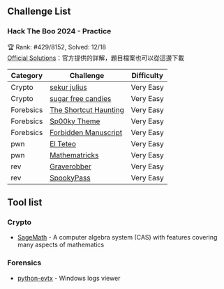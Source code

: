 
## Challenge List

### Hack The Boo 2024 - Practice 

🏆 Rank: #429/8152, Solved: 12/18  
[Official Solutions](https://github.com/hackthebox/hacktheboo-2024)：官方提供的詳解，題目檔案也可以從這邊下載

|Category|Challenge|Difficulty|
|-|-|-|
|Crypto|[sekur julius](/hackthebox/Hack%20The%20Boo%202024%20-%20Practice/crypto/sekur%20julius.md)|Very Easy|
|Crypto|[sugar free candies](/hackthebox/Hack%20The%20Boo%202024%20-%20Practice/crypto/sugar%20free%20candies.md)|Very Easy|
|Forebsics|[The Shortcut Haunting](/hackthebox/Hack%20The%20Boo%202024%20-%20Practice/forensics/The%20Shortcut%20Haunting.md)|Very Easy|
|Forebsics|[Sp00ky Theme](/hackthebox/Hack%20The%20Boo%202024%20-%20Practice/forensics/Sp00ky%20Theme.md)|Very Easy|
|Forebsics|[Forbidden Manuscript](/hackthebox/Hack%20The%20Boo%202024%20-%20Practice/forensics/Forbidden%20Manuscript.md)|Very Easy|
|pwn|[El Teteo](/hackthebox/Hack%20The%20Boo%202024%20-%20Practice/pwn/El%20Teteo.md)|Very Easy|
|pwn|[Mathematricks](/hackthebox/Hack%20The%20Boo%202024%20-%20Practice/pwn/Mathematricks.md)|Very Easy|
|rev|[Graverobber](/hackthebox/Hack%20The%20Boo%202024%20-%20Practice/rev/Graverobber.md)|Very Easy|
|rev|[SpookyPass](/hackthebox/Hack%20The%20Boo%202024%20-%20Practice/rev/SpookyPass.md)|Very Easy|

## Tool list

### Crypto
- [SageMath](https://www.sagemath.org/) - A computer algebra system (CAS) with features covering many aspects of mathematics

### Forensics
- [python-evtx](https://github.com/williballenthin/python-evtx) - Windows logs viewer
